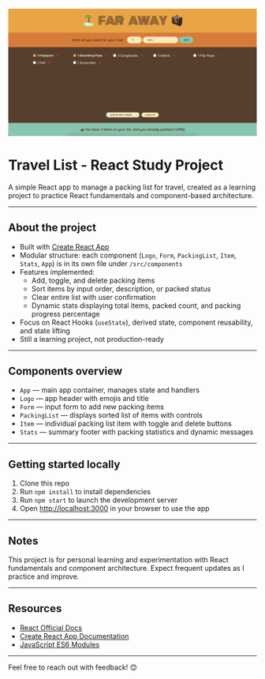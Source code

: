 ![App Screenshot](./assets/screenshot.png)
# Travel List - React Study Project

A simple React app to manage a packing list for travel, created as a learning project to practice React fundamentals and component-based architecture.

---

## About the project

- Built with [Create React App](https://create-react-app.dev/)
- Modular structure: each component (`Logo`, `Form`, `PackingList`, `Item`, `Stats`, `App`) is in its own file under `/src/components`
- Features implemented:
  - Add, toggle, and delete packing items
  - Sort items by input order, description, or packed status
  - Clear entire list with user confirmation
  - Dynamic stats displaying total items, packed count, and packing progress percentage
- Focus on React Hooks (`useState`), derived state, component reusability, and state lifting
- Still a learning project, not production-ready

---

## Components overview

- `App` — main app container, manages state and handlers
- `Logo` — app header with emojis and title
- `Form` — input form to add new packing items
- `PackingList` — displays sorted list of items with controls
- `Item` — individual packing list item with toggle and delete buttons
- `Stats` — summary footer with packing statistics and dynamic messages

---

## Getting started locally

1. Clone this repo
2. Run `npm install` to install dependencies
3. Run `npm start` to launch the development server
4. Open [http://localhost:3000](http://localhost:3000) in your browser to use the app

---

## Notes

This project is for personal learning and experimentation with React fundamentals and component architecture. Expect frequent updates as I practice and improve.

---

## Resources

- [React Official Docs](https://reactjs.org/)
- [Create React App Documentation](https://create-react-app.dev/docs/getting-started/)
- [JavaScript ES6 Modules](https://developer.mozilla.org/en-US/docs/Web/JavaScript/Guide/Modules)

---

Feel free to reach out with feedback! 😊
```
